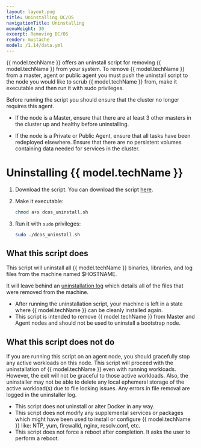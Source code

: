 ```yaml
---
layout: layout.pug
title: Uninstalling DC/OS
navigationTitle: Uninstalling
menuWeight: 30
excerpt: Removing DC/OS
render: mustache
model: /1.14/data.yml
---
```


{{ model.techName }} offers an uninstall script for removing {{ model.techName }} from your system.  To remove {{ model.techName }} from a master, agent or public agent you must push the uninstall script to the node you would like to scrub {{ model.techName }} from, make it executable and then run it with sudo privileges.

Before running the script you should ensure that the cluster no longer requires this agent.

- If the node is a Master, ensure that there are at least 3 other masters in the cluster up and healthy before uninstalling.

- If the node is a Private or Public Agent, ensure that all tasks have been redeployed elsewhere. Ensure that there are no persistent volumes containing data needed for services in the cluster.

# Uninstalling {{ model.techName }}

1. Download the script. You can download the script [here](http://downloads.mesosphere.com/dcos-uninstall/uninstall.sh). 
1. Make it executable:

    ```bash
    chmod a+x dcos_uninstall.sh
    ```
    
1. Run it with `sudo` privileges:
    
    ```bash
    sudo ./dcos_uninstall.sh
    ```


## What this script does
This script will uninstall all {{ model.techName }} binaries, libraries, and log files from the machine named $HOSTNAME.

It will leave behind an [uninstallation log](/var/log/dcos.uninstall.log) which details all of the files that were removed from the machine. 

- After running the uninstallation script, your machine is left in a state where {{ model.techName }} can be cleanly installed again.
- This script is intended to remove {{ model.techName }} from Master and Agent nodes and should not be used to uninstall a bootstrap node.

## What this script does not do

If you are running this script on an agent node, you should gracefully stop any active workloads on this node. This script will proceed with the uninstallation of {{ model.techName }} even with running workloads. However, the exit will not be graceful to those active workloads. Also, the uninstaller may not be able to delete any local ephemeral storage of the active workload(s) due to file locking issues. Any errors in file removal are logged in the uninstaller log.

- This script does not uninstall or alter Docker in any way.
- This script does not modify any supplemental services or packages which might have been used to install or configure {{ model.techName }} like: NTP, yum, firewalld, nginx, resolv.conf, etc.
- This script does not force a reboot after completion. It asks the user to perform a reboot.
